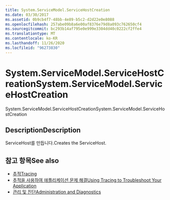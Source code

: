 ```yaml
---
title: System.ServiceModel.ServiceHostCreation
ms.date: 03/30/2017
ms.assetid: 0b9cb4f7-48bb-4e89-b5c2-d2d22e0e8088
ms.openlocfilehash: 257abe09b8a6e00af8376e79d8a093c762650cf4
ms.sourcegitcommit: bc293b14af795e0e999e3304dd40c0222cf2ffe4
ms.translationtype: MT
ms.contentlocale: ko-KR
ms.lasthandoff: 11/26/2020
ms.locfileid: "96273830"
---
```

# <a name="systemservicemodelservicehostcreation"></a><span data-ttu-id="cdefa-102">System.ServiceModel.ServiceHostCreation</span><span class="sxs-lookup"><span data-stu-id="cdefa-102">System.ServiceModel.ServiceHostCreation</span></span>

<span data-ttu-id="cdefa-103">System.ServiceModel.ServiceHostCreation</span><span class="sxs-lookup"><span data-stu-id="cdefa-103">System.ServiceModel.ServiceHostCreation</span></span>  
  
## <a name="description"></a><span data-ttu-id="cdefa-104">Description</span><span class="sxs-lookup"><span data-stu-id="cdefa-104">Description</span></span>  

 <span data-ttu-id="cdefa-105">ServiceHost를 만듭니다.</span><span class="sxs-lookup"><span data-stu-id="cdefa-105">Creates the ServiceHost.</span></span>  
  
## <a name="see-also"></a><span data-ttu-id="cdefa-106">참고 항목</span><span class="sxs-lookup"><span data-stu-id="cdefa-106">See also</span></span>

- [<span data-ttu-id="cdefa-107">추적</span><span class="sxs-lookup"><span data-stu-id="cdefa-107">Tracing</span></span>](index.md)
- [<span data-ttu-id="cdefa-108">추적을 사용하여 애플리케이션 문제 해결</span><span class="sxs-lookup"><span data-stu-id="cdefa-108">Using Tracing to Troubleshoot Your Application</span></span>](using-tracing-to-troubleshoot-your-application.md)
- [<span data-ttu-id="cdefa-109">관리 및 진단</span><span class="sxs-lookup"><span data-stu-id="cdefa-109">Administration and Diagnostics</span></span>](../index.md)
